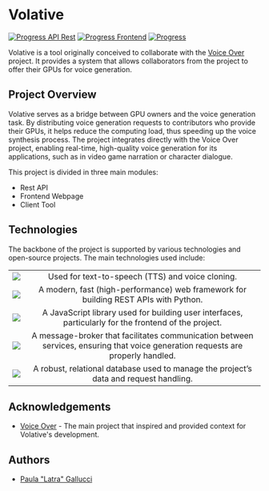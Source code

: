 # Volative

 
[![Progress API Rest](https://img.shields.io/badge/API_REST-25%25-orange)](https://github.com/latra/volative-server) [![Progress Frontend](https://img.shields.io/badge/Webpage-0%25-red)](https://github.com/latra/volative-webpage) [![Progress](https://img.shields.io/badge/Client-0%25-red)]()

Volative is a tool originally conceived to collaborate with the  [Voice Over](https://github.com/mrthinger/wow-voiceover)  project. It provides a system that allows collaborators from the project to offer their GPUs for voice generation.

## Project Overview
Volative serves as a bridge between GPU owners and the voice generation task. By distributing voice generation requests to contributors who provide their GPUs, it helps reduce the computing load, thus speeding up the voice synthesis process. The project integrates directly with the Voice Over project, enabling real-time, high-quality voice generation for its applications, such as in video game narration or character dialogue.

This project is divided in three main modules:
- Rest API
- Frontend Webpage
- Client Tool

## Technologies
  
The backbone of the project is supported by various technologies and open-source projects. The main technologies used include:

<table>
  <tr>
    <td style="text-align:center;">
      <a href="https://coqui.ai/">
        <img src="https://img.shields.io/badge/Coqui_AI-black?style=for-the-badge&logo=huggingface">
      </a>
    </td>
    <td style="text-align:center;">
      Used for text-to-speech (TTS) and voice cloning.
    </td>
  </tr>
  <tr>
    <td style="text-align:center;">
      <a href="https://fastapi.tiangolo.com/">
        <img src="https://img.shields.io/badge/Fast%20API-grey?style=for-the-badge&logo=fastapi">
      </a>
    </td>
    <td style="text-align:center;">
      A modern, fast (high-performance) web framework for building REST APIs with Python.
    </td>
  </tr>
  <tr>
    <td style="text-align:center;">
      <a href="https://es.react.dev/">
        <img src="https://img.shields.io/badge/REACT-black?style=for-the-badge&logo=react">
      </a>
    </td>
    <td style="text-align:center;">
      A JavaScript library used for building user interfaces, particularly for the frontend of the project.
    </td>
  </tr>
  <tr>
    <td style="text-align:center;">
      <a href="https://www.rabbitmq.com/">
        <img src="https://img.shields.io/badge/RabbitMQ-grey?style=for-the-badge&logo=rabbitmq">
      </a>
    </td>
    <td style="text-align:center;">
      A message-broker that facilitates communication between services, ensuring that voice generation requests are properly handled.
    </td>
  </tr>
  <tr>
    <td style="text-align:center;">
      <a href="https://www.postgresql.org/">
        <img src="https://img.shields.io/badge/Postgre_SQL-black?style=for-the-badge&logo=postgresql">
      </a>
    </td>
    <td style="text-align:center;">
      A robust, relational database used to manage the project’s data and request handling.
    </td>
  </tr>
</table>

## Acknowledgements
- [Voice Over](https://github.com/mrthinger/wow-voiceover/) - The main project that inspired and provided context for Volative's development.

## Authors
- [Paula "Latra" Gallucci](https://github.com/latra)